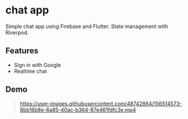 # chat app

Simple chat app using Firebase and Flutter. State management with Riverpod.


## Features

- Sign in with Google
- Realtime chat

## Demo




> https://user-images.githubusercontent.com/48742864/156514573-8bb16b8e-6a85-40ac-b364-87e461fdfc3e.mp4
